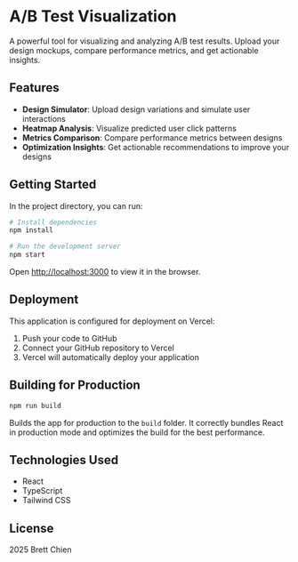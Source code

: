 # A/B Test Visualization

A powerful tool for visualizing and analyzing A/B test results. Upload your design mockups, compare performance metrics, and get actionable insights.

## Features

- **Design Simulator**: Upload design variations and simulate user interactions
- **Heatmap Analysis**: Visualize predicted user click patterns
- **Metrics Comparison**: Compare performance metrics between designs
- **Optimization Insights**: Get actionable recommendations to improve your designs

## Getting Started

In the project directory, you can run:

```bash
# Install dependencies
npm install

# Run the development server
npm start
```

Open [http://localhost:3000](http://localhost:3000) to view it in the browser.

## Deployment

This application is configured for deployment on Vercel:

1. Push your code to GitHub
2. Connect your GitHub repository to Vercel
3. Vercel will automatically deploy your application

## Building for Production

```bash
npm run build
```

Builds the app for production to the `build` folder. It correctly bundles React in production mode and optimizes the build for the best performance.

## Technologies Used

- React
- TypeScript
- Tailwind CSS

## License

 2025 Brett Chien
